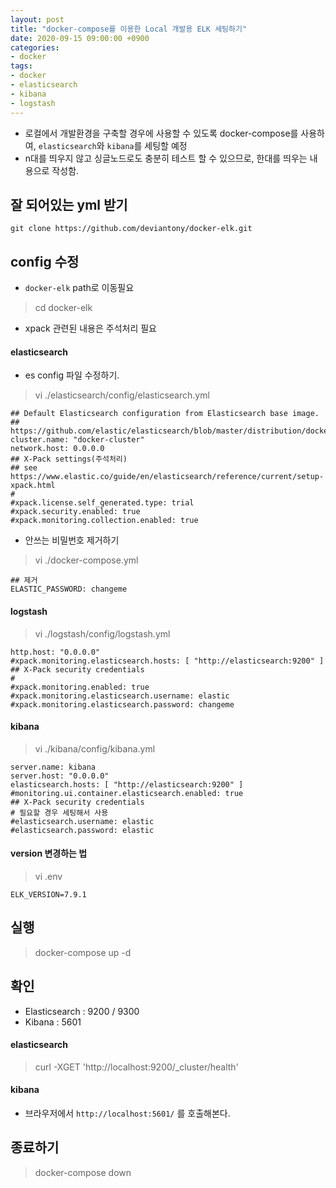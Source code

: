 ```yaml
---
layout: post
title: "docker-compose를 이용한 Local 개발용 ELK 세팅하기"
date: 2020-09-15 09:00:00 +0900
categories:
- docker
tags:
- docker
- elasticsearch
- kibana
- logstash
---
```

- 로컬에서 개발환경을 구축할 경우에 사용할 수 있도록 docker-compose를 사용하여, `elasticsearch`와 `kibana`를 세팅할 예정
- n대를 띄우지 않고 싱글노드로도 충분히 테스트 할 수 있으므로, 한대를 띄우는 내용으로 작성함.


## 잘 되어있는 yml 받기
```
git clone https://github.com/deviantony/docker-elk.git
```

## config 수정
- `docker-elk` path로 이동필요
> cd docker-elk
- xpack 관련된 내용은 주석처리 필요

#### elasticsearch
- es config 파일 수정하기.
> vi ./elasticsearch/config/elasticsearch.yml
```
## Default Elasticsearch configuration from Elasticsearch base image.
## https://github.com/elastic/elasticsearch/blob/master/distribution/docker/src/docker/config/elasticsearch.yml
cluster.name: "docker-cluster"
network.host: 0.0.0.0
## X-Pack settings(주석처리)
## see https://www.elastic.co/guide/en/elasticsearch/reference/current/setup-xpack.html
#
#xpack.license.self_generated.type: trial
#xpack.security.enabled: true
#xpack.monitoring.collection.enabled: true
```

- 안쓰는 비밀번호 제거하기
> vi ./docker-compose.yml
```
## 제거
ELASTIC_PASSWORD: changeme
```

#### logstash
> vi ./logstash/config/logstash.yml
```
http.host: "0.0.0.0"
#xpack.monitoring.elasticsearch.hosts: [ "http://elasticsearch:9200" ]
## X-Pack security credentials
#
#xpack.monitoring.enabled: true
#xpack.monitoring.elasticsearch.username: elastic
#xpack.monitoring.elasticsearch.password: changeme
```

#### kibana
> vi ./kibana/config/kibana.yml
```
server.name: kibana
server.host: "0.0.0.0"
elasticsearch.hosts: [ "http://elasticsearch:9200" ]
#monitoring.ui.container.elasticsearch.enabled: true
## X-Pack security credentials
# 필요할 경우 세팅해서 사용
#elasticsearch.username: elastic
#elasticsearch.password: elastic
```

#### version 변경하는 법
> vi .env
```
ELK_VERSION=7.9.1
```

## 실행
> docker-compose up -d
## 확인
- Elasticsearch : 9200 / 9300
- Kibana : 5601

#### elasticsearch
> curl -XGET 'http://localhost:9200/_cluster/health'
#### kibana
- 브라우저에서 `http://localhost:5601/` 를 호출해본다.

## 종료하기
> docker-compose down

